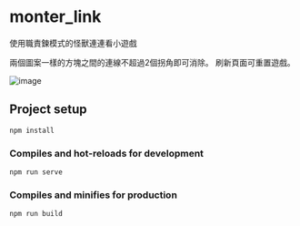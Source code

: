 # monter_link
使用職責鍊模式的怪獸連連看小遊戲

兩個圖案一樣的方塊之間的連線不超過2個拐角即可消除。
刷新頁面可重置遊戲。

![image](https://user-images.githubusercontent.com/60773919/159412004-ec5ff439-e488-47ee-bdbc-860462c2d9d7.png)

## Project setup
```
npm install
```

### Compiles and hot-reloads for development
```
npm run serve
```

### Compiles and minifies for production
```
npm run build
``` 



